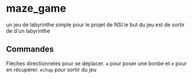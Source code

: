 # maze_game
un jeu de labyrinthe simple pour le projet de NSI
le but du jeu est de sortir de d'un labyrinthe

## Commandes
Flèches directionneles pour se déplacer.
`a` pour poser une bonbe et `e` pour en récupérer.
`echap` pour sortir du jeu
